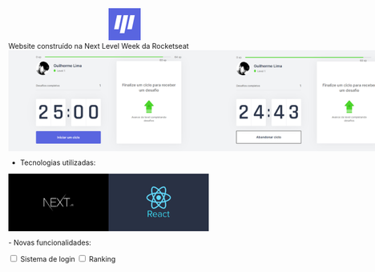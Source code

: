 <div>
  <img src="https://github.com/SirGuiL/moveit/blob/main/public/favicon.png?raw=true" style="margin-left: 200px;">
</div>
Website construído na Next Level Week da Rocketseat 

<div style="display: flex;">
  <img src="https://github.com/SirGuiL/moveit/blob/main/public/prints/img1.png?raw=true" width="400px">
  <img src="https://github.com/SirGuiL/moveit/blob/main/public/prints/img2.png?raw=true" width="400px">
  <img src="https://github.com/SirGuiL/moveit/blob/main/public/prints/img3.png?raw=true" width="400px">
  <img src="https://github.com/SirGuiL/moveit/blob/main/public/prints/img4.png?raw=true" width="400px">
</div>

- Tecnologias utilizadas:
<div style="display: flex;">
  <img src="/public/prints/nextjs.png" width="200px">
  <img src="/public/prints/react.jpg" width="200px">
</div>

<p> - Novas funcionalidades: </p>
<input type="checkbox"> Sistema de login
<input type="checkbox"> Ranking
